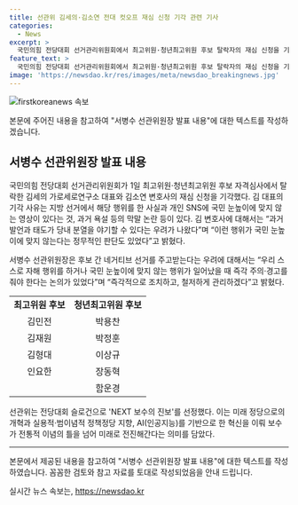 ```yaml
---
title: 선관위 김세의·김소연 전대 컷오프 재심 신청 기각 관련 기사
categories:
  - News
excerpt: >
  국민의힘 전당대회 선거관리위원회에서 최고위원·청년최고위원 후보 탈락자의 재심 신청을 기각하는 결정이 나왔다. 지역 선거에서의 부적절한 행동과 논란적인 발언으로 이들의 후보 자격이 부적합하다는 이유로 밝혀졌다. 또한, 후보자 간의 부정적 선거 경쟁에 대한 우려가 제기되고, 선관위는 NEXT 보수의 진보를 전당대회 슬로건으로 선정하여 미래지향적 정책을 강조했다. 이에 대해 서병수 선관위원장은 후보들의 결정에 대해 심판인 선관위가 이야기하는 것은 바람직하지 못하다는 반박을 했다.
feature_text: >
  국민의힘 전당대회 선거관리위원회에서 최고위원·청년최고위원 후보 탈락자의 재심 신청을 기각하는 결정이 나왔다. 지역 선거에서의 부적절한 행동과 논란적인 발언으로 이들의 후보 자격이 부적합하다는 이유로 밝혀졌다. 또한, 후보자 간의 부정적 선거 경쟁에 대한 우려가 제기되고, 선관위는 NEXT 보수의 진보를 전당대회 슬로건으로 선정하여 미래지향적 정책을 강조했다. 이에 대해 서병수 선관위원장은 후보들의 결정에 대해 심판인 선관위가 이야기하는 것은 바람직하지 못하다는 반박을 했다.
image: 'https://newsdao.kr/res/images/meta/newsdao_breakingnews.jpg'
---
```


<p><img src="https://newsdao.kr/res/images/meta/newsdao_breakingnews.jpg" alt="firstkoreanews 속보" /></p>

<p>본문에 주어진 내용을 참고하여 "서병수 선관위원장 발표 내용"에 대한 텍스트를 작성하겠습니다. </p>

<h2 data-ke-size="size26">서병수 선관위원장 발표 내용</h2>

<p data-ke-size="size16">국민의힘 전당대회 선거관리위원회가 1일 최고위원·청년최고위원 후보 자격심사에서 탈락한 김세의 가로세로연구소 대표와 김소연 변호사의 재심 신청을 기각했다. 김 대표의 기각 사유는 지방 선거에서 해당 행위를 한 사실과 개인 SNS에 국민 눈높이에 맞지 않는 영상이 있다는 것, 과거 욕설 등의 막말 논란 등이 있다. 김 변호사에 대해서는 “과거 발언과 태도가 당내 분열을 야기할 수 있다는 우려가 나왔다”며 “이런 행위가 국민 눈높이에 맞지 않는다는 정무적인 판단도 있었다”고 밝혔다.</p>

<p data-ke-size="size16">서병수 선관위원장은 후보 간 네거티브 선거를 주고받는다는 우려에 대해서는 “우리 스스로 자해 행위를 하거나 국민 눈높이에 맞지 않는 행위가 일어났을 때 즉각 주의·경고를 줘야 한다는 논의가 있었다”며 “즉각적으로 조치하고, 철저하게 관리하겠다”고 밝혔다.</p>

<table>
    <tr>
        <td style="text-align: center; height: 17px;"><b>최고위원 후보</b></td>
        <td style="text-align: center; height: 17px;"><b>청년최고위원 후보</b></td>
    </tr>
    <tr>
        <td style="text-align: center; height: 17px;">김민전</td>
        <td style="text-align: center; height: 17px;">박용찬</td>
    </tr>
    <tr>
        <td style="text-align: center; height: 17px;">김재원</td>
        <td style="text-align: center; height: 17px;">박정훈</td>
    </tr>
    <tr>
        <td style="text-align: center; height: 17px;">김형대</td>
        <td style="text-align: center; height: 17px;">이상규</td>
    </tr>
    <tr>
        <td style="text-align: center; height: 17px;">인요한</td>
        <td style="text-align: center; height: 17px;">장동혁</td>
    </tr>
    <tr>
        <td style="text-align: center; height: 17px;"></td>
        <td style="text-align: center; height: 17px;">함운경</td>
    </tr>
</table>

<p data-ke-size="size16">선관위는 전당대회 슬로건으로 'NEXT 보수의 진보'를 선정했다. 이는 미래 정당으로의 개혁과 실용적·범이념적 정책정당 지향, AI(인공지능)를 기반으로 한 혁신을 이뤄 보수가 전통적 이념의 틀을 넘어 미래로 전진해간다는 의미를 담았다.</p>

<hr>

<p data-ke-size="size16">본문에서 제공된 내용을 참고하여 "서병수 선관위원장 발표 내용"에 대한 텍스트를 작성하였습니다. 꼼꼼한 검토와 참고 자료를 토대로 작성되었음을 안내 드립니다.</p>
실시간 뉴스 속보는, <a href="https://newsdao.kr" rel="dofollow">https://newsdao.kr</a>


